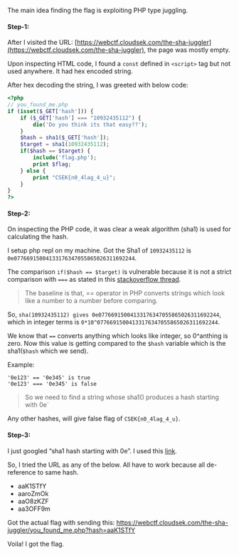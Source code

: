 The main idea finding the flag is exploiting PHP type juggling.
#### Step-1:

After I visited the URL: [https://webctf.cloudsek.com/the-sha-juggler](https://webctf.cloudsek.com/the-sha-juggler), the page was mostly empty.

Upon inspecting HTML code, I found a `const` defined in `<script>` tag but not used anywhere. It had hex encoded string.

After hex decoding the string, I was greeted with below code:

```php
<?php
// you_found_me.php
if (isset($_GET['hash'])) {
    if ($_GET['hash'] === "10932435112") {
        die('Do you think its that easy??');
    }
    $hash = sha1($_GET['hash']);
    $target = sha1(10932435112);
    if($hash == $target) {
        include('flag.php');
        print $flag;
    } else {
        print "CSEK{n0_4lag_4_u}";
    }
} 
?>
```


#### Step-2:

On inspecting the PHP code, it was clear a weak algorithm (sha1) is used for calculating the hash.

I setup php repl on my machine. Got the Sha1 of `10932435112` is `0e07766915004133176347055865026311692244`.

The comparison `if($hash == $target)` is vulnerable because it is not a strict comparison with `===` as stated in this [stackoverflow thread](https://security.stackexchange.com/questions/268218/crashing-the-sha1-function-in-php).

> The baseline is that, == operator in PHP converts strings which look like a number to a number before comparing.

So, `sha(10932435112) gives 0e07766915004133176347055865026311692244`, which in integer terms is `0*10^07766915004133176347055865026311692244`.

We know that `==` converts anything which looks like integer, so 0^anthing is zero. Now this value is getting compared to the `$hash` variable which is the sha1(`$hash` which we send).

Example:

```
'0e123' == '0e345' is true
'0e123' === '0e345' is false
```

> So we need to find a string whose sha1() produces a hash starting with 0e`

Any other hashes, will give false flag of `CSEK{n0_4lag_4_u}`.
#### Step-3:

I just googled “sha1 hash starting with 0e”. I used this [link](https://github.com/spaze/hashes/blob/master/sha1.md).

So, I tried the URL as any of the below. All have to work because all de-reference to same hash.

- aaK1STfY
- aaroZmOk
- aaO8zKZF
- aa3OFF9m

Got the actual flag with sending this: https://webctf.cloudsek.com/the-sha-juggler/you_found_me.php?hash=aaK1STfY

Voila! I got the flag.
